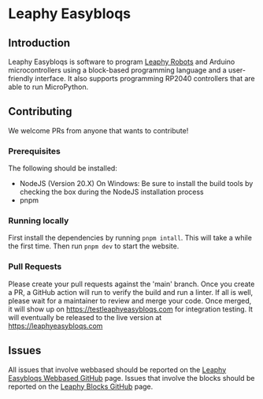 # Leaphy Easybloqs

## Introduction

Leaphy Easybloqs is software to program [Leaphy Robots](https://www.leaphy.nl) and Arduino microcontrollers using a block-based programming language and a user-friendly interface.
It also supports programming RP2040 controllers that are able to run MicroPython.

## Contributing

We welcome PRs from anyone that wants to contribute!

### Prerequisites

The following should be installed:

-   NodeJS (Version 20.X)
    On Windows: Be sure to install the build tools by checking the box during the NodeJS installation process
-   pnpm

### Running locally

First install the dependencies by running `pnpm intall`. This will take a while the first time.
Then run `pnpm dev` to start the website.

### Pull Requests

Please create your pull requests against the 'main' branch. Once you create a PR, a GitHub action will run to verify the build and run a linter. If all is well, please wait for a maintainer to review and merge your code.
Once merged, it will show up on https://testleaphyeasybloqs.com for integration testing. It will eventually be released to the live version at https://leaphyeasybloqs.com

## Issues

All issues that involve webbased should be reported on the [Leaphy Easybloqs Webbased GitHub](https://github.com/leaphy-robotics/leaphy-webbased/issues) page.
Issues that involve the blocks should be reported on the [Leaphy Blocks GitHub](https://github.com/leaphy-robotics/leaphy-blocks/issues) page.
